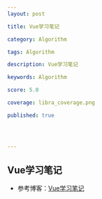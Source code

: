 ```yaml
---
layout: post

title: Vue学习笔记

category: Algorithm

tags: Algorithm

description: Vue学习笔记

keywords: Algorithm

score: 5.0

coverage: libra_coverage.png

published: true




---
```


##  Vue学习笔记

- 参考博客：[Vue学习笔记](https://blog.csdn.net/qq_55593227/article/details/119717498)
